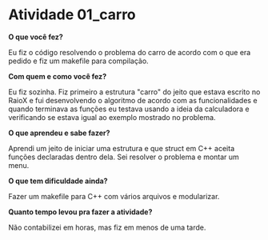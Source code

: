 # Atividade 01_carro
**O que você fez?**

Eu fiz o código resolvendo o problema do carro de acordo com o que era pedido e fiz um makefile para compilação.

**Com quem e como você fez?**

Eu fiz sozinha. Fiz primeiro a estrutura "carro" do jeito que estava escrito no RaioX e fui desenvolvendo o algoritmo de acordo com as funcionalidades e quando terminava as funções eu testava usando a ideia da calculadora e verificando se estava igual ao exemplo mostrado no problema.

**O que aprendeu e sabe fazer?**

Aprendi um jeito de iniciar uma estrutura e que struct em C++ aceita funções declaradas dentro dela. Sei resolver o problema e montar um menu.

**O que tem dificuldade ainda?**

Fazer um makefile para C++ com vários arquivos e modularizar.

**Quanto tempo levou pra fazer a atividade?**

Não contabilizei em horas, mas fiz em menos de uma tarde.

    
    